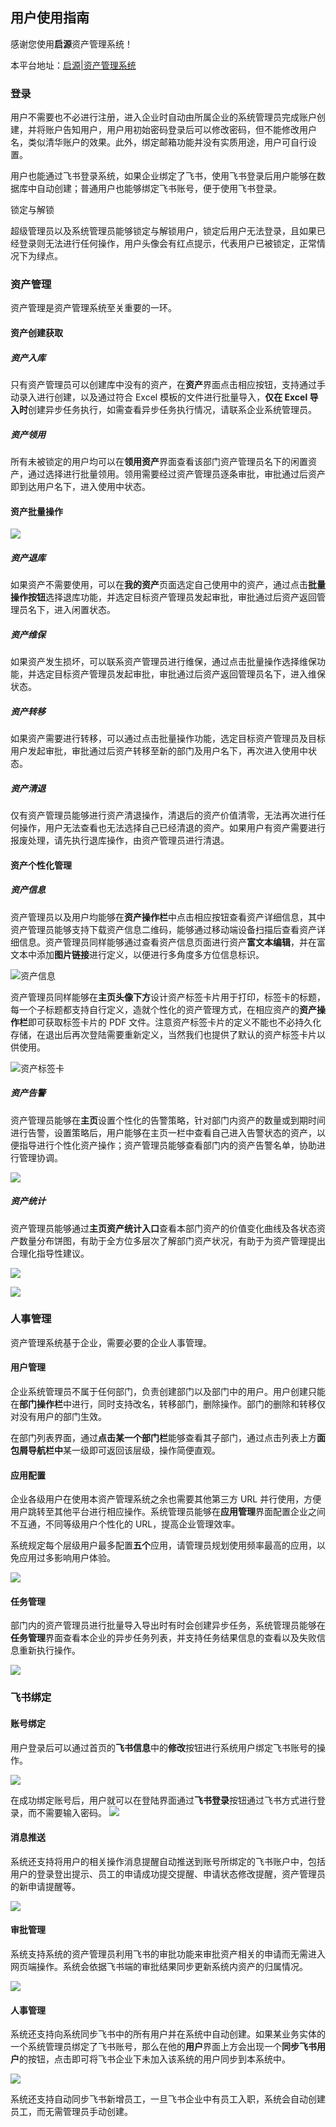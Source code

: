 ## 用户使用指南

感谢您使用**启源**资产管理系统！

本平台地址：[启源|资产管理系统](https://okok-am-frontend-okok.app.secoder.net)

### 登录

用户不需要也不必进行注册，进入企业时自动由所属企业的系统管理员完成账户创建，并将账户告知用户，用户用初始密码登录后可以修改密码，但不能修改用户名，类似清华账户的效果。此外，绑定邮箱功能并没有实质用途，用户可自行设置。

用户也能通过飞书登录系统，如果企业绑定了飞书，使用飞书登录后用户能够在数据库中自动创建；普通用户也能够绑定飞书账号，便于使用飞书登录。

<div class="admonition warning">
    <p class="admonition-title">
    锁定与解锁
    <p>超级管理员以及系统管理员能够锁定与解锁用户，锁定后用户无法登录，且如果已经登录则无法进行任何操作，用户头像会有红点提示，代表用户已被锁定，正常情况下为绿点。</p>
</div>

### 资产管理

资产管理是资产管理系统至关重要的一环。

#### 资产创建获取

##### 资产入库

只有资产管理员可以创建库中没有的资产，在**资产**界面点击相应按钮，支持通过手动录入进行创建，以及通过符合 Excel 模板的文件进行批量导入，**仅在 Excel 导入时**创建异步任务执行，如需查看异步任务执行情况，请联系企业系统管理员。

##### 资产领用

所有未被锁定的用户均可以在**领用资产**界面查看该部门资产管理员名下的闲置资产，通过选择进行批量领用。领用需要经过资产管理员逐条审批，审批通过后资产即到达用户名下，进入使用中状态。

#### 资产批量操作

![](assets/batch_operation.jpg)

##### 资产退库

如果资产不需要使用，可以在**我的资产**页面选定自己使用中的资产，通过点击**批量操作按钮**选择退库功能，并选定目标资产管理员发起审批，审批通过后资产返回管理员名下，进入闲置状态。


##### 资产维保

如果资产发生损坏，可以联系资产管理员进行维保，通过点击批量操作选择维保功能，并选定目标资产管理员发起审批，审批通过后资产返回管理员名下，进入维保状态。

##### 资产转移

如果资产需要进行转移，可以通过点击批量操作功能，选定目标资产管理员及目标用户发起审批，审批通过后资产转移至新的部门及用户名下，再次进入使用中状态。

##### 资产清退

仅有资产管理员能够进行资产清退操作，清退后的资产价值清零，无法再次进行任何操作，用户无法查看也无法选择自己已经清退的资产。如果用户有资产需要进行报废处理，请先执行退库操作，由资产管理员进行清退。

#### 资产个性化管理

##### 资产信息

资产管理员以及用户均能够在**资产操作栏**中点击相应按钮查看资产详细信息，其中资产管理员能够支持下载资产信息二维码，能够通过移动端设备扫描后查看资产详细信息。资产管理员同样能够通过查看资产信息页面进行资产**富文本编辑**，并在富文本中添加**图片链接**进行定义，以便进行多角度多方位信息标识。

![](assets/asset_info.jpeg "资产信息")

资产管理员同样能够在**主页头像下方**设计资产标签卡片用于打印，标签卡的标题，每一个子标题都支持自行定义，造就个性化的资产管理方式，在相应资产的**资产操作栏**即可获取标签卡片的 PDF 文件。注意资产标签卡片的定义不能也不必持久化存储，在退出后再次登陆需要重新定义，当然我们也提供了默认的资产标签卡片以供使用。

![](assets/asset_card.png "资产标签卡")

##### 资产告警

资产管理员能够在**主页**设置个性化的告警策略，针对部门内资产的数量或到期时间进行告警，设置策略后，用户能够在主页一栏中查看自己进入告警状态的资产，以便指导进行个性化资产操作；资产管理员能够查看部门内的资产告警名单，协助进行管理协调。

![](assets/asset_warning.jpg)

##### 资产统计

资产管理员能够通过**主页资产统计入口**查看本部门资产的价值变化曲线及各状态资产数量分布饼图，有助于全方位多层次了解部门资产状况，有助于为资产管理提出合理化指导性建议。

![](assets/asset_price_curve.jpg)

![](assets/asset_distribution.jpg)

### 人事管理

资产管理系统基于企业，需要必要的企业人事管理。

#### 用户管理

企业系统管理员不属于任何部门，负责创建部门以及部门中的用户。用户创建只能在**部门操作栏**中进行，同时支持改名，转移部门，删除操作。部门的删除和转移仅对没有用户的部门生效。

在部门列表界面，通过**点击某一个部门栏**能够查看其子部门，通过点击列表上方**面包屑导航栏中**某一级即可返回该层级，操作简便直观。

#### 应用配置

企业各级用户在使用本资产管理系统之余也需要其他第三方 URL 并行使用，方便用户跳转至其他平台进行相应操作。系统管理员能够在**应用管理**界面配置企业之间不互通，不同等级用户个性化的 URL，提高企业管理效率。

系统规定每个层级用户最多配置**五个**应用，请管理员规划使用频率最高的应用，以免应用过多影响用户体验。

![](assets/url.jpg)

#### 任务管理

部门内的资产管理员进行批量导入导出时有时会创建异步任务，系统管理员能够在**任务管理**界面查看本企业的异步任务列表，并支持任务结果信息的查看以及失败信息重新执行操作。

![](assets/async_task.jpg)

### 飞书绑定

#### 账号绑定

用户登录后可以通过首页的**飞书信息**中的**修改**按钮进行系统用户绑定飞书账号的操作。

![](assets/飞书信息.png)

在成功绑定账号后，用户就可以在登陆界面通过**飞书登录**按钮通过飞书方式进行登录，而不需要输入密码。
![](assets/飞书登录.png)

#### 消息推送

系统还支持将用户的相关操作消息提醒自动推送到账号所绑定的飞书账户中，包括用户的登录登出提示、员工的申请成功提交提醒、申请状态修改提醒，资产管理员的新申请提醒等。

![](assets/消息推送.png)

#### 审批管理

系统支持系统的资产管理员利用飞书的审批功能来审批资产相关的申请而无需进入网页端操作。系统会依据飞书端的审批结果同步更新系统内资产的归属情况。

![](assets/资产审批.png)

#### 人事管理

系统还支持向系统同步飞书中的所有用户并在系统中自动创建。如果某业务实体的一个系统管理员绑定了飞书账号，那么在他的**用户**界面上方会出现一个**同步飞书用户**的按钮，点击即可将飞书企业下未加入该系统的用户同步到本系统中。

![](assets/人事管理.png)

系统还支持自动同步飞书新增员工，一旦飞书企业中有员工入职，系统会自动创建员工，而无需管理员手动创建。 





